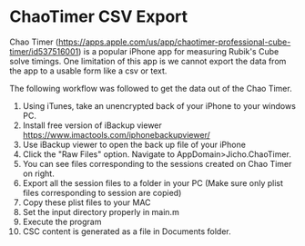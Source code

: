 # ChaoTimer CSV Export

Chao Timer (https://apps.apple.com/us/app/chaotimer-professional-cube-timer/id537516001) is a popular iPhone app for measuring Rubik's Cube solve timings. One limitation of this app is we cannot export the data from the app to a usable form like a csv or text.

The following workflow was followed to get the data out of the Chao Timer.

1. Using iTunes, take an unencrypted back of your iPhone to your windows PC.
2. Install free version of iBackup viewer https://www.imactools.com/iphonebackupviewer/
3. Use iBackup viewer to open the back up file of your iPhone
4. Click the "Raw Files" option. Navigate to AppDomain>Jicho.ChaoTimer.
5. You can see files corresponding to the sessions created on Chao Timer on right.
6. Export all the session files to a folder in your PC (Make sure only plist files corresponding to session are copied)
7. Copy these plist files to your MAC 
8. Set the input directory properly in main.m
9. Execute the program
10. CSC content is generated as a file in Documents folder.
